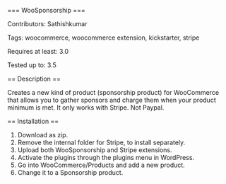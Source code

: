 === WooSponsorship ===

Contributors: Sathishkumar

Tags: woocommerce, woocommerce extension, kickstarter, stripe 

Requires at least: 3.0

Tested up to: 3.5

 
== Description ==

Creates a new kind of product (sponsorship product) for WooCommerce that allows you to gather sponsors and charge them when your product minimum is met. It only works with Stripe. Not Paypal.

== Installation ==

1. Download as zip.
2. Remove the internal folder for Stripe, to install separately.
3. Upload both WooSponsorship and Stripe extensions.
4. Activate the plugins through the plugins menu in WordPress.
5. Go into WooCommerce/Products and add a new product.
6. Change it to a Sponsorship product.
